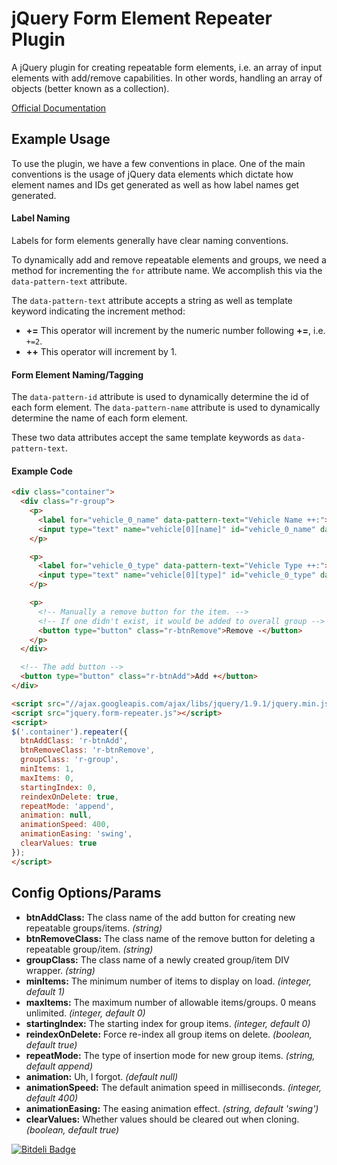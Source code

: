 jQuery Form Element Repeater Plugin
===================================

A jQuery plugin for creating repeatable form elements, i.e. an array of input elements with add/remove capabilities. In other words, handling an array of objects (better known as a collection).

[Official Documentation](https://www.coreyballou.com/projects/jquery-form-element-repeater-plugin/)

## Example Usage ##

To use the plugin, we have a few conventions in place. One of the main conventions is the usage of jQuery data elements which dictate how element names and IDs get generated as well as how label names get generated.

#### Label Naming ####
Labels for form elements generally have clear naming conventions. 

To dynamically add and remove repeatable elements and groups, we need a method for incrementing the `for` attribute name. We accomplish this via the `data-pattern-text` attribute.

The `data-pattern-text` attribute accepts a string as well as template keyword indicating the increment method:

* **+=** This operator will increment by the numeric number following **+=**, i.e. `+=2`.
* **++** This operator will increment by 1.

#### Form Element Naming/Tagging ####

The `data-pattern-id` attribute is used to dynamically determine the id of each form element.
The `data-pattern-name` attribute is used to dynamically determine the name of each form element.

These two data attributes accept the same template keywords as `data-pattern-text`.

#### Example Code ####

```html
<div class="container">
  <div class="r-group">
    <p>
      <label for="vehicle_0_name" data-pattern-text="Vehicle Name ++:">Vehicle Name 1:</label>
      <input type="text" name="vehicle[0][name]" id="vehicle_0_name" data-pattern-name="vehicle[++][name]" data-pattern-id="vehicle_++_name" />
    </p>

    <p>
      <label for="vehicle_0_type" data-pattern-text="Vehicle Type ++:">Vehicle Type 1:</label>
      <input type="text" name="vehicle[0][type]" id="vehicle_0_type" data-pattern-name="vehicle[++][type]" data-pattern-id="vehicle_++_type" />
    </p>

    <p>
      <!-- Manually a remove button for the item. -->
      <!-- If one didn't exist, it would be added to overall group -->
      <button type="button" class="r-btnRemove">Remove -</button>
    </p>
  </div>

  <!-- The add button -->
  <button type="button" class="r-btnAdd">Add +</button>
</div>

<script src="//ajax.googleapis.com/ajax/libs/jquery/1.9.1/jquery.min.js"></script>
<script src="jquery.form-repeater.js"></script>
<script>
$('.container').repeater({
  btnAddClass: 'r-btnAdd',
  btnRemoveClass: 'r-btnRemove',
  groupClass: 'r-group',
  minItems: 1,
  maxItems: 0,
  startingIndex: 0,
  reindexOnDelete: true,
  repeatMode: 'append',
  animation: null,
  animationSpeed: 400,
  animationEasing: 'swing',
  clearValues: true
});
</script>
```

## Config Options/Params ##

*  **btnAddClass:** The class name of the add button for creating new repeatable groups/items. _(string)_
*  **btnRemoveClass:** The class name of the remove button for deleting a repeatable group/item. _(string)_
*  **groupClass:** The class name of a newly created group/item DIV wrapper. _(string)_
*  **minItems:** The minimum number of items to display on load. _(integer, default 1)_
*  **maxItems:** The maximum number of allowable items/groups. 0 means unlimited. _(integer, default 0)_
*  **startingIndex:** The starting index for group items. _(integer, default 0)_
*  **reindexOnDelete:** Force re-index all group items on delete. _(boolean, default true)_
*  **repeatMode:** The type of insertion mode for new group items. _(string, default append)_
*  **animation:** Uh, I forgot. _(default null)_
*  **animationSpeed:** The default animation speed in milliseconds. _(integer, default 400)_
*  **animationEasing:** The easing animation effect. _(string, default 'swing')_
*  **clearValues:** Whether values should be cleared out when cloning. _(boolean, default true)_


[![Bitdeli Badge](https://d2weczhvl823v0.cloudfront.net/cballou/jquery-form-element-repeater-plugin/trend.png)](https://bitdeli.com/free "Bitdeli Badge")

